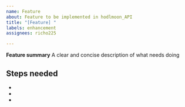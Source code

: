 ```yaml
---
name: Feature
about: Feature to be implemented in hodlmoon_API
title: "[Feature] "
labels: enhancement
assignees: richo225

---
```


**Feature summary**
A clear and concise description of what needs doing

**Steps needed**
-
-
-
-
